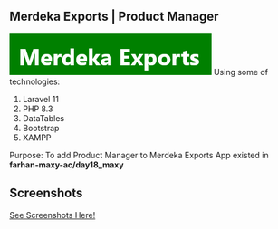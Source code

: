 ## Merdeka Exports | Product Manager
![enter image description here](https://github.com/farhanfHARAHAP/farhan-maxy-ac/blob/main/day26_maxy/screenshots/Screenshot%202024-04-04%20at%2022-32-18%20Merdeka%20Exports%20Product%20Menu.png?raw=true)
Using some of technologies:
1. Laravel 11
2. PHP 8.3
3. DataTables
4. Bootstrap
5. XAMPP

Purpose: To add Product Manager to Merdeka Exports App existed in **farhan-maxy-ac/day18_maxy**

## Screenshots
[See Screenshots Here!](https://github.com/farhanfHARAHAP/farhan-maxy-ac/tree/main/day26_maxy/screenshots)
